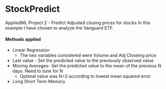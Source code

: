 # StockPredict
AppliedML Project 2 - Predict Adjusted closing prices for stocks
In this example I have chosen to analyze the Vanguard ETF. 

#### Methods applied
* Linear Regression 
    * The two variables considered were Volume and Adj Closeing price
* Last value - Set the predicted value to the previously observed value 
* Moving Averages- Set the predicted value to the mean of the previous N days. Need to tune for N
    * Optimal value was N=2 according to lowest mean squared error
* Long Short Term Memory

